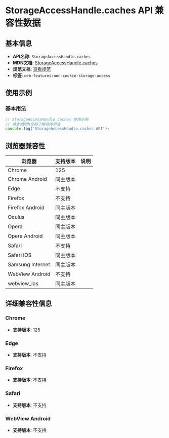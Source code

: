 # StorageAccessHandle.caches API 兼容性数据

## 基本信息

- **API名称**: `StorageAccessHandle.caches`
- **MDN文档**: [StorageAccessHandle.caches](https://developer.mozilla.org/docs/Web/API/StorageAccessHandle/caches)
- **规范文档**: [查看规范](https://privacycg.github.io/saa-non-cookie-storage/#dom-storageaccesshandle-caches)
- **标签**: `web-features:non-cookie-storage-access`

## 使用示例

### 基本用法

```javascript
// StorageAccessHandle.caches 使用示例
// 请查阅MDN文档了解具体用法
console.log('StorageAccessHandle.caches API');
```

## 浏览器兼容性

| 浏览器 | 支持版本 | 说明 |
|--------|----------|------|
| Chrome | 125 |  |
| Chrome Android | 同主版本 |  |
| Edge | 不支持 |  |
| Firefox | 不支持 |  |
| Firefox Android | 同主版本 |  |
| Oculus | 同主版本 |  |
| Opera | 同主版本 |  |
| Opera Android | 同主版本 |  |
| Safari | 不支持 |  |
| Safari iOS | 同主版本 |  |
| Samsung Internet | 同主版本 |  |
| WebView Android | 不支持 |  |
| webview_ios | 同主版本 |  |

## 详细兼容性信息

### Chrome

- **支持版本**: 125

### Edge

- **支持版本**: 不支持

### Firefox

- **支持版本**: 不支持

### Safari

- **支持版本**: 不支持

### WebView Android

- **支持版本**: 不支持


